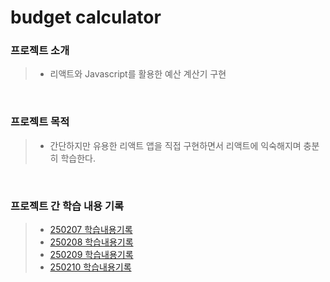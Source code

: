 # budget calculator



### 프로젝트 소개
> - 리액트와 Javascript를 활용한 예산 계산기 구현

<br>

### 프로젝트 목적 
> - 간단하지만 유용한 리액트 앱을 직접 구현하면서 리액트에 익숙해지며 충분히 학습한다.  

<br>

### 프로젝트 간 학습 내용 기록 
> - [250207 학습내용기록](study/250207.md)
> - [250208 학습내용기록](study/250208.md)
> - [250209 학습내용기록](study/250209.md)
> - [250210 학습내용기록](study/250210.md)
